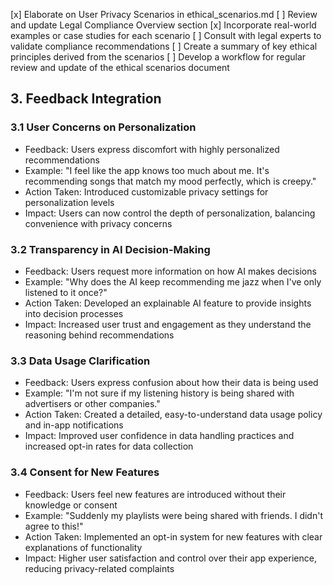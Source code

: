 [x] Elaborate on User Privacy Scenarios in ethical_scenarios.md
[ ] Review and update Legal Compliance Overview section
[x] Incorporate real-world examples or case studies for each scenario
[ ] Consult with legal experts to validate compliance recommendations
[ ] Create a summary of key ethical principles derived from the scenarios
[ ] Develop a workflow for regular review and update of the ethical scenarios document

## 3. Feedback Integration

### 3.1 User Concerns on Personalization
- Feedback: Users express discomfort with highly personalized recommendations
- Example: "I feel like the app knows too much about me. It's recommending songs that match my mood perfectly, which is creepy."
- Action Taken: Introduced customizable privacy settings for personalization levels
- Impact: Users can now control the depth of personalization, balancing convenience with privacy concerns

### 3.2 Transparency in AI Decision-Making
- Feedback: Users request more information on how AI makes decisions
- Example: "Why does the AI keep recommending me jazz when I've only listened to it once?"
- Action Taken: Developed an explainable AI feature to provide insights into decision processes
- Impact: Increased user trust and engagement as they understand the reasoning behind recommendations

### 3.3 Data Usage Clarification
- Feedback: Users express confusion about how their data is being used
- Example: "I'm not sure if my listening history is being shared with advertisers or other companies."
- Action Taken: Created a detailed, easy-to-understand data usage policy and in-app notifications
- Impact: Improved user confidence in data handling practices and increased opt-in rates for data collection

### 3.4 Consent for New Features
- Feedback: Users feel new features are introduced without their knowledge or consent
- Example: "Suddenly my playlists were being shared with friends. I didn't agree to this!"
- Action Taken: Implemented an opt-in system for new features with clear explanations of functionality
- Impact: Higher user satisfaction and control over their app experience, reducing privacy-related complaints